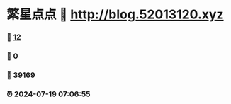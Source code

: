 # 繁星点点 :link: http://blog.52013120.xyz 
### :page_facing_up: [12](http://blog.52013120.xyz/tag.html) 
### :speech_balloon: 0 
### :hibiscus: 39169 
### :alarm_clock: 2024-07-19 07:06:55 
